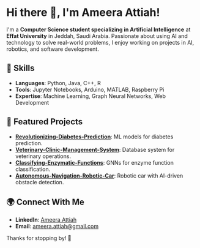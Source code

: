 # Hi there 👋, I'm Ameera Attiah!

I'm a **Computer Science student specializing in Artificial Intelligence** at **Effat University** in Jeddah, Saudi Arabia. Passionate about using AI and technology to solve real-world problems, I enjoy working on projects in AI, robotics, and software development.



## 🔧 Skills
- **Languages**: Python, Java, C++, R  
- **Tools**: Jupyter Notebooks, Arduino, MATLAB, Raspberry Pi  
- **Expertise**: Machine Learning, Graph Neural Networks, Web Development



## 🌟 Featured Projects
- **[Revolutionizing-Diabetes-Prediction](https://github.com/ameeraattiah/Revolutionizing-Diabetes-Prediction-Models)**: ML models for diabetes prediction.  
- **[Veterinary-Clinic-Management-System](https://github.com/ameeraattiah/Veterinary-Clinic-Management-System)**: Database system for veterinary operations.  
- **[Classifying-Enzymatic-Functions](https://github.com/ameeraattiah/Classifying-Enzymatic-Functions-Using-Graph-Neural-Networks)**: GNNs for enzyme function classification.
- **[Autonomous-Navigation-Robotic-Car](https://github.com/ameeraattiah/Autonomous-Navigation-Robotic-Car)**: Robotic car with AI-driven obstacle detection.  



## 🌍 Connect With Me
- **LinkedIn**: [Ameera Attiah](https://www.linkedin.com/in/ameera-attiah-b6788a282)  
- **Email**: ameera.attiah@gmail.com  

Thanks for stopping by! 🚀
